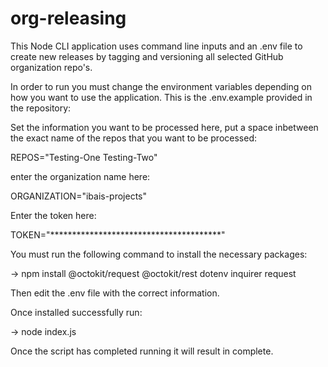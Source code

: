 # org-releasing
This Node CLI application uses command line inputs and an .env file to create new releases by tagging and versioning all selected  GitHub organization repo's.

In order to run you must change the environment variables depending on how you want to use the application.
This is the .env.example provided in the repository:

Set the information you want to be processed here, put a space inbetween the exact name of the repos that you want to be processed:

REPOS="Testing-One Testing-Two"

enter the organization name here:

ORGANIZATION="ibais-projects"

Enter the token here:

TOKEN="***************************************"


You must run the following command to install the necessary packages:

-> npm install @octokit/request @octokit/rest dotenv inquirer request

Then edit the .env file with the correct information.

Once installed successfully run:

-> node index.js

Once the script has completed running it will result in complete.
